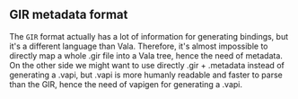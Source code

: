 GIR metadata format
-------------------

The `GIR` format actually has a lot of information for generating bindings, but it's a different language than Vala. Therefore, it's almost impossible to directly map a whole .gir file into a Vala tree, hence the need of metadata. On the other side we might want to use directly .gir + .metadata instead of generating a .vapi, but .vapi is more humanly readable and faster to parse than the GIR, hence the need of vapigen for generating a .vapi.


